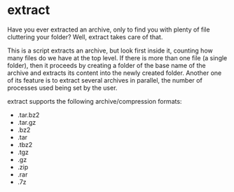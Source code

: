 # extract

Have you ever extracted an archive, only to find you with plenty of file cluttering your folder? 
Well, extract takes care of that.

This is a script extracts an archive, but look first inside it, counting how many files do we have at the top level.
If there is more than one file (a single folder), then it proceeds by creating a folder of the base name of the archive and extracts its content into the newly created folder. Another one of its feature is to extract several archives in parallel, the number of processes used being set by the user.


extract supports the following archive/compression formats:
- .tar.bz2
- .tar.gz
- .bz2
- .tar
- .tbz2
- .tgz
- .gz
- .zip
- .rar
- .7z

